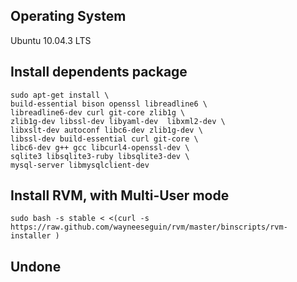 
Operating System
------------------------
Ubuntu 10.04.3 LTS

Install dependents package
------------------------

    sudo apt-get install \
    build-essential bison openssl libreadline6 \
    libreadline6-dev curl git-core zlib1g \
    zlib1g-dev libssl-dev libyaml-dev  libxml2-dev \
    libxslt-dev autoconf libc6-dev zlib1g-dev \
    libssl-dev build-essential curl git-core \
    libc6-dev g++ gcc libcurl4-openssl-dev \
    sqlite3 libsqlite3-ruby libsqlite3-dev \
    mysql-server libmysqlclient-dev

Install RVM, with Multi-User mode
------------------------
    sudo bash -s stable < <(curl -s https://raw.github.com/wayneeseguin/rvm/master/binscripts/rvm-installer )

Undone
------------------------


















